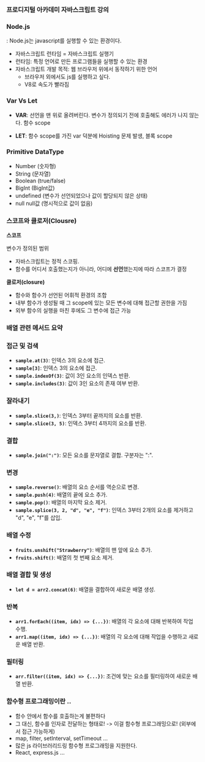 ### 프로디지털 아카데미 자바스크립트 강의

### Node.js
: Node.js는 javascript를 실행할 수 있는 환경이다.
- 자바스크립트 런타임 = 자바스크립트 실행기
- 런타임: 특정 언어로 만든 프로그램들을 실행할 수 있는 환경
- 자바스크립트 개발 목적: 웹 브라우저 위에서 동작하기 위한 언어
  - 브라우저 외에서도 js를 실행하고 싶다.
  - V8로 속도가 빨라짐

### Var Vs Let
- **VAR**: 선언을 맨 위로 올려버린다. 변수가 정의되기 전에 호출해도 에러가 나지 않는다. 함수 scope

- **LET**: 함수 scope를 가진 var 덕분에 Hoisting 문제 발생, 블록 scope

### Primitive DataType
- Number (숫자형)
- String (문자열)
- Boolean (true/false)
- BigInt (BigInt값)
- undefined (변수가 선언되었으나 값이 할당되지 않은 상태)
- null null값 (명시적으로 값이 없음)

### 스코프와 클로저(Clousre)

**스코프**

변수가 정의된 범위

- 자바스크립트는 정적 스코핑.
- 함수를 어디서 호출했는지가 아니라, 어디에 **선언**했는지에 따라 스코프가 결정

**클로저(closure)**

- 함수와 함수가 선언된 어휘적 환경의 조합
- 내부 함수가 생성될 때 그 scope에 있는 모든 변수에 대해 접근할 권한을 가짐
- 외부 함수의 실행을 마친 후에도 그 변수에 접근 가능

### **배열 관련 메서드 요약**

### **접근 및 검색**

- **`sample.at(3)`**: 인덱스 3의 요소에 접근.
- **`sample[3]`**: 인덱스 3의 요소에 접근.
- **`sample.indexOf(3)`**: 값이 3인 요소의 인덱스 반환.
- **`sample.includes(3)`**: 값이 3인 요소의 존재 여부 반환.

### **잘라내기**

- **`sample.slice(3,)`**: 인덱스 3부터 끝까지의 요소를 반환.
- **`sample.slice(3, 5)`**: 인덱스 3부터 4까지의 요소를 반환.

### **결합**

- **`sample.join(":")`**: 모든 요소를 문자열로 결합. 구분자는 ":".

### **변경**

- **`sample.reverse()`**: 배열의 요소 순서를 역순으로 변경.
- **`sample.push(4)`**: 배열의 끝에 요소 추가.
- **`sample.pop()`**: 배열의 마지막 요소 제거.
- **`sample.splice(3, 2, "d", "e", "f")`**: 인덱스 3부터 2개의 요소를 제거하고 "d", "e", "f"를 삽입.

### **배열 수정**

- **`fruits.unshift("Strawberry")`**: 배열의 맨 앞에 요소 추가.
- **`fruits.shift()`**: 배열의 첫 번째 요소 제거.

### **배열 결합 및 생성**

- **`let d = arr2.concat(6)`**: 배열을 결합하여 새로운 배열 생성.

### **반복**

- **`arr1.forEach((item, idx) => {...})`**: 배열의 각 요소에 대해 반복하여 작업 수행.
- **`arr1.map((item, idx) => {...})`**: 배열의 각 요소에 대해 작업을 수행하고 새로운 배열 반환.

### **필터링**

- **`arr.filter((item, idx) => {...})`**: 조건에 맞는 요소를 필터링하여 새로운 배열 반환.


### 함수형 프로그래밍이란 ..
- 함수 안에서 함수를 호출하는게 불편하다
- 그 대신, 함수를 인자로 전달하는 형태로! -> 이걸 함수형 프로그래밍으로! (외부에서 접근 가능하게)
- map, filter, setInterval, setTimeout ...
- 많은 js 라이브러리드링 함수형 프로그래밍을 지원한다.
- React, express.js ...